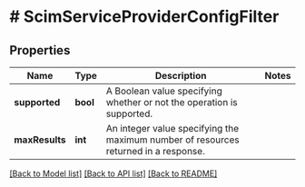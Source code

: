 # # ScimServiceProviderConfigFilter

## Properties

Name | Type | Description | Notes
------------ | ------------- | ------------- | -------------
**supported** | **bool** | A Boolean value specifying whether or not the operation is supported. |
**maxResults** | **int** | An integer value specifying the maximum number of resources returned in a response. |

[[Back to Model list]](../../README.md#models) [[Back to API list]](../../README.md#endpoints) [[Back to README]](../../README.md)
